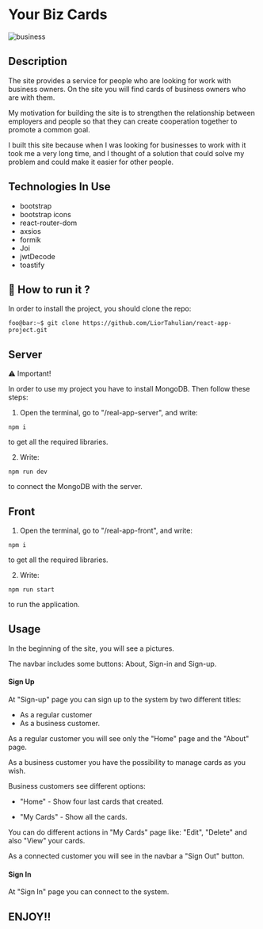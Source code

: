# Your Biz Cards

![business](https://github.com/Talia18/react-app-project/assets/111443123/4e453fd9-4081-4a67-b434-1e1a1405b319)

## Description

The site provides a service for people who are looking for work with business owners. On the site you will find cards of business owners who are with them.

My motivation for building the site is to strengthen the relationship between employers and people so that they can create cooperation together to promote a common goal.

I built this site because when I was looking for businesses to work with it took me a very long time, and I thought of a solution that could solve my problem and could make it easier for other people.

## Technologies In Use

- bootstrap
- bootstrap icons
- react-router-dom
- axsios
- formik
- Joi
- jwtDecode
- toastify

 ## 🚀 How to run it ?

In order to install the project, you should clone the repo:

```
foo@bar:~$ git clone https://github.com/LiorTahulian/react-app-project.git
```

## Server

⚠️ Important!

In order to use my project you have to install MongoDB. Then follow these steps:

1. Open the terminal, go to "/real-app-server", and write:

```
npm i
```

to get all the required libraries.

2. Write:

```
npm run dev
```

to connect the MongoDB with the server.

## Front

1. Open the terminal, go to "/real-app-front", and write:

```
npm i
```

to get all the required libraries.

2. Write:

```
npm run start
```

to run the application.

## Usage

In the beginning of the site, you will see a pictures.

The navbar includes some buttons: About, Sign-in and Sign-up.

#### Sign Up

At "Sign-up" page you can sign up to the system by two different titles:

- As a regular customer 
- As a business customer.

As a regular customer you will see only the "Home" page and the "About" page.

As a business customer you have the possibility to manage cards as you wish.

Business customers see different options:

- "Home" - Show four last cards that created.

- "My Cards" - Show all the cards.

You can do different actions in "My Cards" page like: "Edit", "Delete" and also "View" your cards.

As a connected customer you will see in the navbar a "Sign Out" button.

#### Sign In

At "Sign In" page you can connect to the system.

## ENJOY!!
